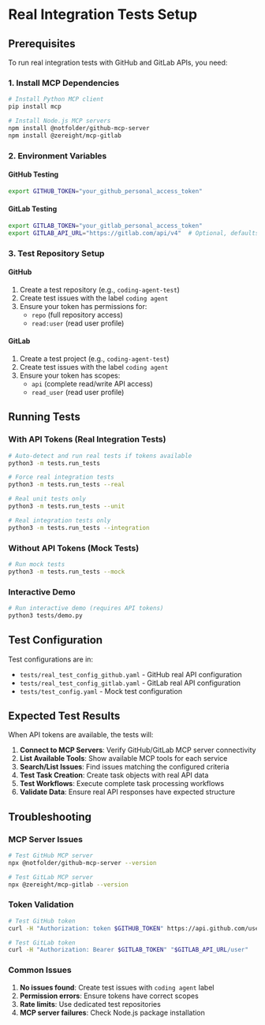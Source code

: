# Real Integration Tests Setup

## Prerequisites

To run real integration tests with GitHub and GitLab APIs, you need:

### 1. Install MCP Dependencies

```bash
# Install Python MCP client
pip install mcp

# Install Node.js MCP servers
npm install @notfolder/github-mcp-server
npm install @zereight/mcp-gitlab
```

### 2. Environment Variables

#### GitHub Testing
```bash
export GITHUB_TOKEN="your_github_personal_access_token"
```

#### GitLab Testing  
```bash
export GITLAB_TOKEN="your_gitlab_personal_access_token"
export GITLAB_API_URL="https://gitlab.com/api/v4"  # Optional, defaults to gitlab.com
```

### 3. Test Repository Setup

#### GitHub
1. Create a test repository (e.g., `coding-agent-test`)
2. Create test issues with the label `coding agent`
3. Ensure your token has permissions for:
   - `repo` (full repository access)
   - `read:user` (read user profile)

#### GitLab
1. Create a test project (e.g., `coding-agent-test`)
2. Create test issues with the label `coding agent`
3. Ensure your token has scopes:
   - `api` (complete read/write API access)
   - `read_user` (read user profile)

## Running Tests

### With API Tokens (Real Integration Tests)
```bash
# Auto-detect and run real tests if tokens available
python3 -m tests.run_tests

# Force real integration tests
python3 -m tests.run_tests --real

# Real unit tests only
python3 -m tests.run_tests --unit

# Real integration tests only  
python3 -m tests.run_tests --integration
```

### Without API Tokens (Mock Tests)
```bash
# Run mock tests
python3 -m tests.run_tests --mock
```

### Interactive Demo
```bash
# Run interactive demo (requires API tokens)
python3 tests/demo.py
```

## Test Configuration

Test configurations are in:
- `tests/real_test_config_github.yaml` - GitHub real API configuration
- `tests/real_test_config_gitlab.yaml` - GitLab real API configuration
- `tests/test_config.yaml` - Mock test configuration

## Expected Test Results

When API tokens are available, the tests will:

1. **Connect to MCP Servers**: Verify GitHub/GitLab MCP server connectivity
2. **List Available Tools**: Show available MCP tools for each service
3. **Search/List Issues**: Find issues matching the configured criteria
4. **Test Task Creation**: Create task objects with real API data
5. **Test Workflows**: Execute complete task processing workflows
6. **Validate Data**: Ensure real API responses have expected structure

## Troubleshooting

### MCP Server Issues
```bash
# Test GitHub MCP server
npx @notfolder/github-mcp-server --version

# Test GitLab MCP server  
npx @zereight/mcp-gitlab --version
```

### Token Validation
```bash
# Test GitHub token
curl -H "Authorization: token $GITHUB_TOKEN" https://api.github.com/user

# Test GitLab token
curl -H "Authorization: Bearer $GITLAB_TOKEN" "$GITLAB_API_URL/user"
```

### Common Issues

1. **No issues found**: Create test issues with `coding agent` label
2. **Permission errors**: Ensure tokens have correct scopes
3. **Rate limits**: Use dedicated test repositories
4. **MCP server failures**: Check Node.js package installation